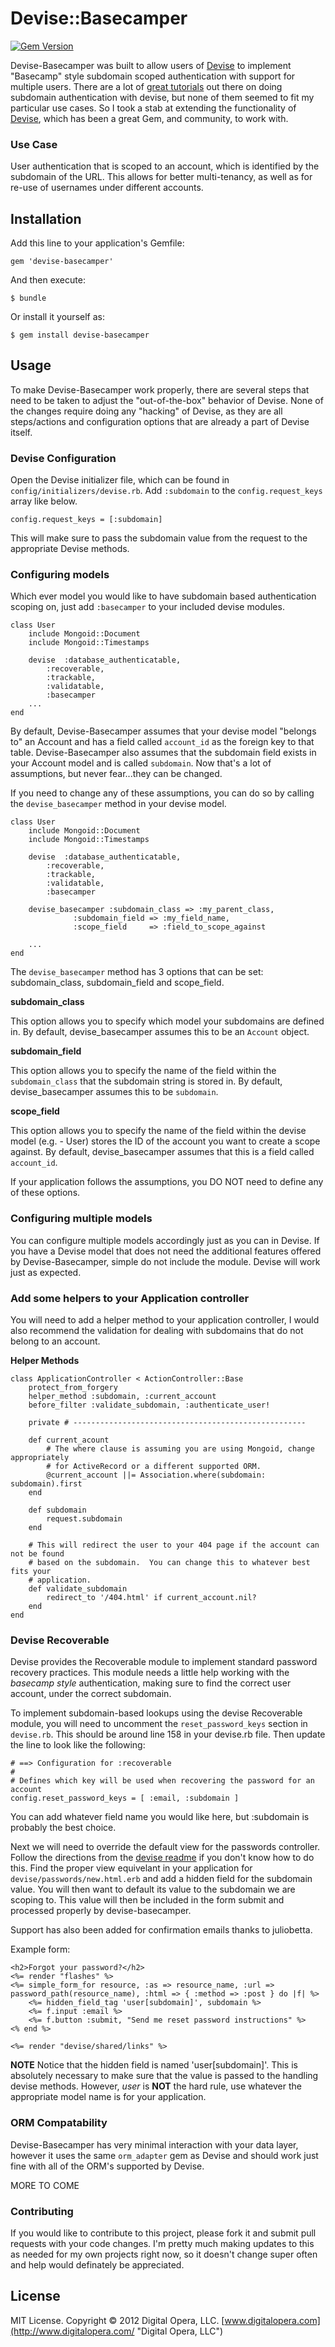 # Devise::Basecamper
[![Gem Version](https://badge.fury.io/rb/devise-basecamper.png)](http://badge.fury.io/rb/devise-basecamper)

Devise-Basecamper was built to allow users of [Devise](https://github.com/plataformatec/devise) to implement "Basecamp" style subdomain scoped authentication with
support for multiple users.  There are a lot of [great tutorials](https://github.com/RailsApps/rails3-subdomains) out
there on doing subdomain authentication with devise, but none of them seemed to fit my particular use cases.  So I took
a stab at extending the functionality of [Devise](https://github.com/plataformatec/devise), which has been a great
Gem, and community, to work with.

### Use Case
User authentication that is scoped to an account, which is identified by the subdomain of the URL.  This allows for better
multi-tenancy, as well as for re-use of usernames under different accounts.

## Installation

Add this line to your application's Gemfile:

    gem 'devise-basecamper'

And then execute:

    $ bundle

Or install it yourself as:

    $ gem install devise-basecamper

## Usage

To make Devise-Basecamper work properly, there are several steps that need to be taken to adjust the "out-of-the-box"
behavior of Devise.  None of the changes require doing any "hacking" of Devise, as they are all steps/actions and
configuration options that are already a part of Devise itself.

### Devise Configuration
Open the Devise initializer file, which can be found in `config/initializers/devise.rb`.  Add `:subdomain` to the
`config.request_keys` array like below.

    config.request_keys = [:subdomain]

This will make sure to pass the subdomain value from the request to the appropriate Devise methods.

### Configuring models

Which ever model you would like to have subdomain based authentication scoping on, just add `:basecamper` to your
included devise modules.

```
class User
	include Mongoid::Document
	include Mongoid::Timestamps

	devise	:database_authenticatable,
		:recoverable,
		:trackable,
		:validatable,
		:basecamper
	...
end
```

By default, Devise-Basecamper assumes that your devise model "belongs to" an Account and has a field called `account_id`
as the foreign key to that table.  Devise-Basecamper also assumes that the subdomain field exists in your Account model
and is called `subdomain`.  Now that's a lot of assumptions, but never fear...they can be changed.

If you need to change any of these assumptions, you can do so by calling the `devise_basecamper` method in your devise
model.

```
class User
	include Mongoid::Document
	include Mongoid::Timestamps

	devise	:database_authenticatable,
		:recoverable,
		:trackable,
		:validatable,
		:basecamper

	devise_basecamper :subdomain_class => :my_parent_class,
			  :subdomain_field => :my_field_name,
			  :scope_field     => :field_to_scope_against

	...
end
```

The `devise_basecamper` method has 3 options that can be set: subdomain_class, subdomain_field and scope_field.

**subdomain_class**

This option allows you to specify which model your subdomains are defined in.  By default, devise_basecamper assumes this
to be an `Account` object.

**subdomain_field**

This option allows you to specify the name of the field within the `subdomain_class` that the subdomain string is stored
in.  By default, devise_basecamper assumes this to be `subdomain`.

**scope_field**

This option allows you to specify the name of the field within the devise model (e.g. - User) stores the ID of the account
you want to create a scope against.  By default, devise_basecamper assumes that this is a field called `account_id`.

If your application follows the assumptions, you DO NOT need to define any of these options.

### Configuring multiple models

You can configure multiple models accordingly just as you can in Devise.  If you have a Devise model that does not need
the additional features offered by Devise-Basecamper, simple do not include the module.  Devise will work just as expected.

### Add some helpers to your Application controller

You will need to add a helper method to your application controller, I would also recommend the validation for dealing with subdomains that do not belong
to an account.

**Helper Methods**
```
class ApplicationController < ActionController::Base
	protect_from_forgery
	helper_method :subdomain, :current_account
	before_filter :validate_subdomain, :authenticate_user!

	private # ----------------------------------------------------

	def current_acount
		# The where clause is assuming you are using Mongoid, change appropriately
		# for ActiveRecord or a different supported ORM.
		@current_account ||= Association.where(subdomain: subdomain).first
	end

	def subdomain
		request.subdomain
	end

	# This will redirect the user to your 404 page if the account can not be found
	# based on the subdomain.  You can change this to whatever best fits your
	# application.
	def validate_subdomain
		redirect_to '/404.html' if current_account.nil?
	end
end
```
### Devise Recoverable ###

Devise provides the Recoverable module to implement standard password recovery practices.  This module needs a little help working with the *basecamp style*
authentication, making sure to find the correct user account, under the correct subdomain.

To implement subdomain-based lookups using the devise Recoverable module, you will need to uncomment the `reset_password_keys` section in `devise.rb`.
This should be around line 158 in your devise.rb file.  Then update the line to look like the following:

```
# ==> Configuration for :recoverable
#
# Defines which key will be used when recovering the password for an account
config.reset_password_keys = [ :email, :subdomain ]
```
You can add whatever field name you would like here, but :subdomain is probably the best choice.

Next we will need to override the default view for the passwords controller.  Follow the directions from the
[devise readme](https://github.com/plataformatec/devise) if you don't know how to do this.  Find the proper view
equivelant in your application for `devise/passwords/new.html.erb` and add a hidden field for the subdomain value.
You will then want to default its value to the subdomain we are scoping to.  This value will then be included in the
form submit and processed properly by devise-basecamper.

Support has also been added for confirmation emails thanks to juliobetta.

Example form:
```
<h2>Forgot your password?</h2>
<%= render "flashes" %>
<%= simple_form_for resource, :as => resource_name, :url => password_path(resource_name), :html => { :method => :post } do |f| %>
	<%= hidden_field_tag 'user[subdomain]', subdomain %>
	<%= f.input :email %>
	<%= f.button :submit, "Send me reset password instructions" %>
<% end %>

<%= render "devise/shared/links" %>
```
**NOTE** Notice that the hidden field is named 'user[subdomain]'.  This is absolutely necessary to make sure that the value is passed
to the handling devise methods.  However, *user* is **NOT** the hard rule, use whatever the appropriate model name is for your application.

### ORM Compatability

Devise-Basecamper has very minimal interaction with your data layer, however it uses the same `orm_adapter` gem as Devise
and should work just fine with all of the ORM's supported by Devise.

MORE TO COME

### Contributing ###

If you would like to contribute to this project, please fork it and submit pull requests with your code changes.  I'm pretty much making updates to this as needed for my own projects right now, so it doesn't change super often and help would definately be appreciated.

## License

MIT License.  Copyright &copy; 2012 Digital Opera, LLC. [www.digitalopera.com](http://www.digitalopera.com/ "Digital Opera, LLC")
